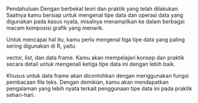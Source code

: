Pendahuluan
Dengan berbekal teori dan praktik yang telah dilakukan. Saatnya kamu bersiap untuk mengenal tipe data dan operasi data yang digunakan pada kasus nyata, misalnya menampilkan ke dalam berbagai macam komposisi grafik yang menarik.

Untuk mencapai hal itu, kamu perlu mengenal tiga tipe data yang paling sering digunakan di R, yaitu

vector,
list, dan
data frame.
Kamu akan mempelajari konsep dan praktik secara detail untuk mengenali ketiga tipe data ini dengan lebih baik.

Khusus untuk data frame akan dicontohkan dengan menggunakan fungsi pembacaan file teks. Dengan demikian, kamu akan mendapatkan pengalaman yang lebih nyata terkait penggunaan tipe data ini pada praktik sehari-hari.

